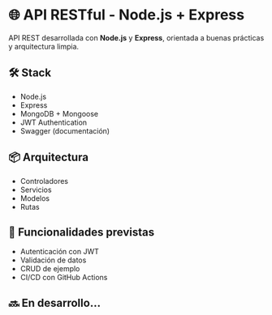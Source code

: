 # 🌐 API RESTful - Node.js + Express

API REST desarrollada con **Node.js** y **Express**, orientada a buenas prácticas y arquitectura limpia.

## 🛠️ Stack

- Node.js
- Express
- MongoDB + Mongoose
- JWT Authentication
- Swagger (documentación)

## 📦 Arquitectura

- Controladores
- Servicios
- Modelos
- Rutas

## 🧪 Funcionalidades previstas

- Autenticación con JWT
- Validación de datos
- CRUD de ejemplo
- CI/CD con GitHub Actions

## 🔜 En desarrollo...
